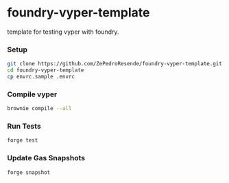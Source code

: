 # foundry-vyper-template

template for testing vyper with foundry.

### Setup

```sh
git clone https://github.com/ZePedroResende/foundry-vyper-template.git
cd foundry-vyper-template
cp envrc.sample .envrc
```
### Compile vyper
```sh
brownie compile --all
```

### Run Tests

```sh
forge test
```

### Update Gas Snapshots

```sh
forge snapshot
```
